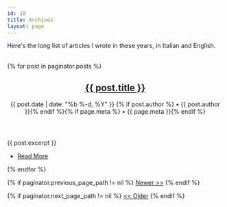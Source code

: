 ```yaml
---
id: 10
title: Archives
layout: page
---
```


Here's the long list of articles I wrote in these years, in Italian and English. 
<br />&nbsp;
<section>
	<div class="row">
		{% for post in paginator.posts %}
			<article class="{% cycle '6u', '6u$' %} 12u(small)">
				<header>
					<h2><a href="{{ site.baseurl }}{{ post.url }}">{{ post.title }}</a></h2>
					<p class="post-meta">{{ post.date | date: "%b %-d, %Y" }}
        {% if post.author %} 
        • {{ post.author }}{% endif %}{% if page.meta %} • {{ page.meta
        }}{% endif %}
        </p>
				</header>
				<section>
					{{ post.excerpt }}
				</section>
				<footer>
					<ul class="actions">
						<li><a href="{{ site.baseurl }}{{ post.url }}" class="button">Read More</a></li>
					</ul>
				</footer>
			</article>
		{% endfor %}
	</div>
</section>

{% if paginator.previous_page_path != nil %}
<a href="{{paginator.previous_page_path}}" class="button pull-right">Newer >></a> 
{% endif %}

{% if paginator.next_page_path != nil %}
<a href="{{paginator.next_page_path}}" class="button"><< Older</a> 
{% endif %}
